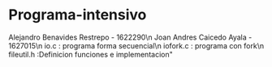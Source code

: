 # Programa-intensivo
Alejandro Benavides Restrepo - 1622290\n Joan Andres Caicedo Ayala - 1627015\n io.c : programa forma secuencial\n iofork.c : programa con fork\n fileutil.h :Definicion funciones e implementacion"

